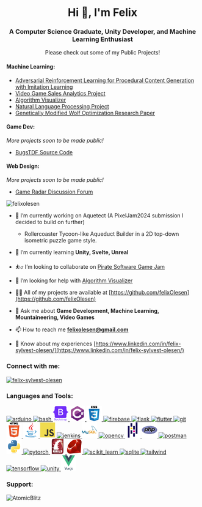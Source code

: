 <h1 align="center">Hi 👋, I'm Felix</h1>
<h3 align="center">A Computer Science Graduate, Unity Developer, and Machine Learning Enthusiast</h3>
<p align="center">
Please check out some of my Public Projects!
</p>
<h4>Machine Learning:</h4>

- [Adversarial Reinforcement Learning for Procedural Content Generation with Imitation Learning](https://github.com/felixOlesen/IL-ARLPCG)
- [Video Game Sales Analytics Project](https://github.com/felixOlesen/GameSales-BusinessAnalytics?tab=readme-ov-file)
- [Algorithm Visualizer](https://github.com/felixOlesen/Algorithm-Visualiser)
- [Natural Language Processing Project](https://github.com/felixOlesen/NLP_GROUP_CW)
- [Genetically Modified Wolf Optimization Research Paper](https://arxiv.org/abs/2301.08950)
<!-- [Skin Cancer Classification for HAM10000 Dataset](https://github.com/aanichenko01/COM3025-CW) -->
<h4>Game Dev:</h4>
<p><i>More projects soon to be made public!</i></p>

- [BugsTDF Source Code](https://github.com/felixOlesen/BugsTDF)

<h4>Web Design:</h4>
<p><i>More projects soon to be made public!</i></p>

- [Game Radar Discussion Forum](https://github.com/felixOlesen/GameRadar)

<p align="left"> <img src="https://komarev.com/ghpvc/?username=felixolesen&label=Profile%20views&color=0e75b6&style=flat" alt="felixolesen" /> </p>

- 🔭 I’m currently working on Aquetect (A PixelJam2024 submission I decided to build on further)
  - Rollercoaster Tycoon-like Aqueduct Builder in a 2D top-down isometric puzzle game style.

- 🌱 I’m currently learning **Unity, Svelte, Unreal**

- ⛹️‍♂️ I’m looking to collaborate on [Pirate Software Game Jam](https://itch.io/jam/pirate)

- 🤝 I’m looking for help with [Algorithm Visualizer](https://github.com/felixOlesen/Algorithm-Visualiser)

- 👨‍💻 All of my projects are available at [https://github.com/felixOlesen](https://github.com/felixOlesen)

- 💬 Ask me about **Game Development, Machine Learning, Mountaineering, Video Games**

- 📫 How to reach me **felixolesen@gmail.com**

- 📄 Know about my experiences [https://www.linkedin.com/in/felix-sylvest-olesen/](https://www.linkedin.com/in/felix-sylvest-olesen/)

<!-- <p align="left"> <a href="https://github.com/ryo-ma/github-profile-trophy"><img src="https://github-profile-trophy.vercel.app/?username=felixolesen" alt="felixolesen" /></a> </p> -->

<h3 align="left">Connect with me:</h3>
<p align="left">
<a href="https://linkedin.com/in/felix-sylvest-olesen" target="blank"><img align="center" src="https://raw.githubusercontent.com/rahuldkjain/github-profile-readme-generator/master/src/images/icons/Social/linked-in-alt.svg" alt="felix-sylvest-olesen" height="30" width="40" /></a>
</p>

<h3 align="left">Languages and Tools:</h3>
<p align="left"> <a href="https://www.arduino.cc/" target="_blank" rel="noreferrer"> <img src="https://cdn.worldvectorlogo.com/logos/arduino-1.svg" alt="arduino" width="40" height="40"/> </a> <a href="https://www.gnu.org/software/bash/" target="_blank" rel="noreferrer"> <img src="https://www.vectorlogo.zone/logos/gnu_bash/gnu_bash-icon.svg" alt="bash" width="40" height="40"/> </a> <a href="https://getbootstrap.com" target="_blank" rel="noreferrer"> <img src="https://raw.githubusercontent.com/devicons/devicon/master/icons/bootstrap/bootstrap-plain-wordmark.svg" alt="bootstrap" width="40" height="40"/> </a> <a href="https://www.w3schools.com/cs/" target="_blank" rel="noreferrer"> <img src="https://raw.githubusercontent.com/devicons/devicon/master/icons/csharp/csharp-original.svg" alt="csharp" width="40" height="40"/> </a> <a href="https://www.w3schools.com/css/" target="_blank" rel="noreferrer"> <img src="https://raw.githubusercontent.com/devicons/devicon/master/icons/css3/css3-original-wordmark.svg" alt="css3" width="40" height="40"/> </a> <a href="https://firebase.google.com/" target="_blank" rel="noreferrer"> <img src="https://www.vectorlogo.zone/logos/firebase/firebase-icon.svg" alt="firebase" width="40" height="40"/> </a> <a href="https://flask.palletsprojects.com/" target="_blank" rel="noreferrer"> <img src="https://www.vectorlogo.zone/logos/pocoo_flask/pocoo_flask-icon.svg" alt="flask" width="40" height="40"/> </a> <a href="https://flutter.dev" target="_blank" rel="noreferrer"> <img src="https://www.vectorlogo.zone/logos/flutterio/flutterio-icon.svg" alt="flutter" width="40" height="40"/> </a> <a href="https://git-scm.com/" target="_blank" rel="noreferrer"> <img src="https://www.vectorlogo.zone/logos/git-scm/git-scm-icon.svg" alt="git" width="40" height="40"/> </a> <a href="https://www.w3.org/html/" target="_blank" rel="noreferrer"> <img src="https://raw.githubusercontent.com/devicons/devicon/master/icons/html5/html5-original-wordmark.svg" alt="html5" width="40" height="40"/> </a> <a href="https://www.java.com" target="_blank" rel="noreferrer"> <img src="https://raw.githubusercontent.com/devicons/devicon/master/icons/java/java-original.svg" alt="java" width="40" height="40"/> </a> <a href="https://developer.mozilla.org/en-US/docs/Web/JavaScript" target="_blank" rel="noreferrer"> <img src="https://raw.githubusercontent.com/devicons/devicon/master/icons/javascript/javascript-original.svg" alt="javascript" width="40" height="40"/> </a> <a href="https://www.jenkins.io" target="_blank" rel="noreferrer"> <img src="https://www.vectorlogo.zone/logos/jenkins/jenkins-icon.svg" alt="jenkins" width="40" height="40"/> </a> <a href="https://www.mysql.com/" target="_blank" rel="noreferrer"> <img src="https://raw.githubusercontent.com/devicons/devicon/master/icons/mysql/mysql-original-wordmark.svg" alt="mysql" width="40" height="40"/> </a> <a href="https://opencv.org/" target="_blank" rel="noreferrer"> <img src="https://www.vectorlogo.zone/logos/opencv/opencv-icon.svg" alt="opencv" width="40" height="40"/> </a> <a href="https://pandas.pydata.org/" target="_blank" rel="noreferrer"> <img src="https://raw.githubusercontent.com/devicons/devicon/2ae2a900d2f041da66e950e4d48052658d850630/icons/pandas/pandas-original.svg" alt="pandas" width="40" height="40"/> </a> <a href="https://www.php.net" target="_blank" rel="noreferrer"> <img src="https://raw.githubusercontent.com/devicons/devicon/master/icons/php/php-original.svg" alt="php" width="40" height="40"/> </a> <a href="https://postman.com" target="_blank" rel="noreferrer"> <img src="https://www.vectorlogo.zone/logos/getpostman/getpostman-icon.svg" alt="postman" width="40" height="40"/> </a> <a href="https://www.python.org" target="_blank" rel="noreferrer"> <img src="https://raw.githubusercontent.com/devicons/devicon/master/icons/python/python-original.svg" alt="python" width="40" height="40"/> </a> <a href="https://pytorch.org/" target="_blank" rel="noreferrer"> <img src="https://www.vectorlogo.zone/logos/pytorch/pytorch-icon.svg" alt="pytorch" width="40" height="40"/> </a> <a href="https://rubyonrails.org" target="_blank" rel="noreferrer"> <img src="https://raw.githubusercontent.com/devicons/devicon/master/icons/rails/rails-original-wordmark.svg" alt="rails" width="40" height="40"/> </a> <a href="https://www.ruby-lang.org/en/" target="_blank" rel="noreferrer"> <img src="https://raw.githubusercontent.com/devicons/devicon/master/icons/ruby/ruby-original.svg" alt="ruby" width="40" height="40"/> </a> <a href="https://scikit-learn.org/" target="_blank" rel="noreferrer"> <img src="https://upload.wikimedia.org/wikipedia/commons/0/05/Scikit_learn_logo_small.svg" alt="scikit_learn" width="40" height="40"/> </a> <a href="https://www.sqlite.org/" target="_blank" rel="noreferrer"> <img src="https://www.vectorlogo.zone/logos/sqlite/sqlite-icon.svg" alt="sqlite" width="40" height="40"/> </a> <a href="https://tailwindcss.com/" target="_blank" rel="noreferrer"> <img src="https://www.vectorlogo.zone/logos/tailwindcss/tailwindcss-icon.svg" alt="tailwind" width="40" height="40"/> </a> <a href="https://www.tensorflow.org" target="_blank" rel="noreferrer"> <img src="https://www.vectorlogo.zone/logos/tensorflow/tensorflow-icon.svg" alt="tensorflow" width="40" height="40"/> </a> <a href="https://unity.com/" target="_blank" rel="noreferrer"> <img src="https://www.vectorlogo.zone/logos/unity3d/unity3d-icon.svg" alt="unity" width="40" height="40"/> </a> <a href="https://vuejs.org/" target="_blank" rel="noreferrer"> <img src="https://raw.githubusercontent.com/devicons/devicon/master/icons/vuejs/vuejs-original-wordmark.svg" alt="vuejs" width="40" height="40"/> </a> </p>

<h3 align="left">Support:</h3>
<p><a href="https://ko-fi.com/AtomicBlitz"> <img align="left" src="https://cdn.ko-fi.com/cdn/kofi3.png?v=3" height="50" width="210" alt="AtomicBlitz" /></a></p><br><br>
<br/>
